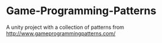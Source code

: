 # Game-Programming-Patterns
A unity project with a collection of patterns from http://www.gameprogrammingpatterns.com/
